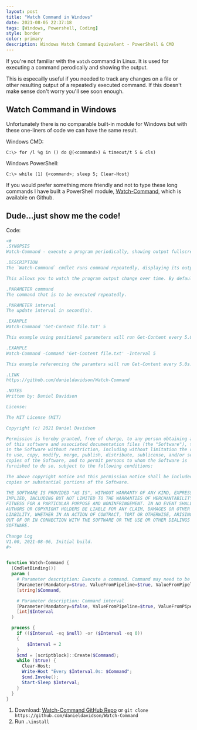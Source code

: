 ```yaml
---
layout: post
title: "Watch Command in Windows"
date: 2021-08-05 22:37:18
tags: [Windows, Powershell, Coding]
style: border
color: primary
description: Windows Watch Command Equivalent - PowerShell & CMD
---
```


If you're not familiar with the `watch` command in Linux. It is used for executing a command perodically and showing the output.

This is especailly useful if you needed to track any changes on a file or other resulting output of a repeatedly executed command. If this doesn't make sense don't worry you'll see soon enough.

## Watch Command in Windows

Unfortunately there is no comparable built-in module for Windows but with these one-liners of code we can have the same result.

Windows CMD:

```console
C:\> for /l %g in () do @(<command>) & timeout/t 5 & cls)
```

Windows PowerShell:

```console
C:\> while (1) {<command>; sleep 5; Clear-Host}
```

If you would prefer something more friendly and not to type these long commands I have built a PowerShell module, [Watch-Command](https://github.com/dadavidson/Watch-Command), which is available on Github.

## Dude...just show me the code!

Code:
```powershell
<#
.SYNOPSIS
Watch-Command - execute a program periodically, showing output fullscreen

.DESCRIPTION
The `Watch-Command` cmdlet runs command repeatedly, displaying its output and errors. 

This allows you to watch the program output change over time. By default, command is ran every 2 seconds and watch will run until interrupted.

.PARAMETER command
The command that is to be executed repeatedly.

.PARAMETER interval
The update interval in second(s).

.EXAMPLE
Watch-Command 'Get-Content file.txt' 5

This example using positional parameters will run Get-Content every 5.0s.

.EXAMPLE
Watch-Command -Command 'Get-Content file.txt' -Interval 5

This example referencing the paramters will run Get-Content every 5.0s.

.LINK
https://github.com/danieldavidson/Watch-Command

.NOTES
Written by: Daniel Davidson

License:

The MIT License (MIT)

Copyright (c) 2021 Daniel Davidson

Permission is hereby granted, free of charge, to any person obtaining a copy
of this software and associated documentation files (the "Software"), to deal
in the Software without restriction, including without limitation the rights
to use, copy, modify, merge, publish, distribute, sublicense, and/or sell
copies of the Software, and to permit persons to whom the Software is
furnished to do so, subject to the following conditions:

The above copyright notice and this permission notice shall be included in all
copies or substantial portions of the Software.

THE SOFTWARE IS PROVIDED "AS IS", WITHOUT WARRANTY OF ANY KIND, EXPRESS OR
IMPLIED, INCLUDING BUT NOT LIMITED TO THE WARRANTIES OF MERCHANTABILITY,
FITNESS FOR A PARTICULAR PURPOSE AND NONINFRINGEMENT. IN NO EVENT SHALL THE
AUTHORS OR COPYRIGHT HOLDERS BE LIABLE FOR ANY CLAIM, DAMAGES OR OTHER
LIABILITY, WHETHER IN AN ACTION OF CONTRACT, TORT OR OTHERWISE, ARISING FROM,
OUT OF OR IN CONNECTION WITH THE SOFTWARE OR THE USE OR OTHER DEALINGS IN THE
SOFTWARE.

Change Log
V1.00, 2021-08-06, Initial build.
#>


function Watch-Command {
  [CmdletBinding()]
  param (
    # Parameter description: Execute a command. Command may need to be wrapped in quotes.
    [Parameter(Mandatory=$true, ValueFromPipeline=$true, ValueFromPipelineByPropertyName=$true)]
    [string]$Command,

    # Parameter description: Command interval
    [Parameter(Mandatory=$false, ValueFromPipeline=$true, ValueFromPipelineByPropertyName=$true)]
    [int]$Interval
  )

  process {
    if (($Interval -eq $null) -or ($Interval -eq 0))
    {
        $Interval = 2
    }
    $cmd = [scriptblock]::Create($Command);
    while ($true) {
      Clear-Host;
      Write-Host "Every $Interval.0s: $Command";
      $cmd.Invoke();
      Start-Sleep $Interval;
    }
  }
}
```

1. Download: [Watch-Command GitHub Repo](https://github.com/danieldavidson/Watch-Command) or `git clone https://github.com/danieldavidson/Watch-Command`
2. Run `.\install`